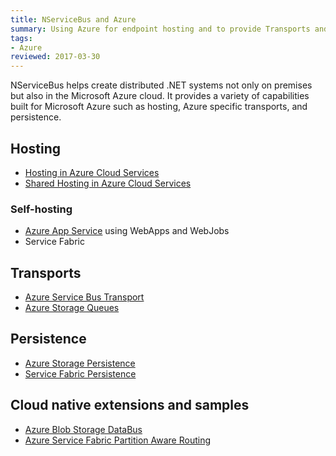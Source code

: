 ```yaml
---
title: NServiceBus and Azure
summary: Using Azure for endpoint hosting and to provide Transports and Persistence
tags:
- Azure
reviewed: 2017-03-30
---
```


NServiceBus helps create distributed .NET systems not only on premises but also in the Microsoft Azure cloud. It provides a variety of capabilities built for Microsoft Azure such as hosting, Azure specific transports, and persistence.


## Hosting

 * [Hosting in Azure Cloud Services](/nservicebus/hosting/cloud-services-host/)
 * [Shared Hosting in Azure Cloud Services](/samples/azure/shared-host/)


### Self-hosting

 * [Azure App Service](/samples/show-case/cloud-azure/) using WebApps and WebJobs
 * Service Fabric


## Transports

 * [Azure Service Bus Transport](/nservicebus/azure-service-bus/)
 * [Azure Storage Queues](/nservicebus/azure-storage-queues/)


## Persistence

 * [Azure Storage Persistence](/persistence/azure-storage-persistence/)
 * [Service Fabric Persistence](/nservicebus/service-fabric/)


## Cloud native extensions and samples

 * [Azure Blob Storage DataBus](/samples/azure/blob-storage-databus/)
 * [Azure Service Fabric Partition Aware Routing](/samples/azure/azure-service-fabric-routing/)
